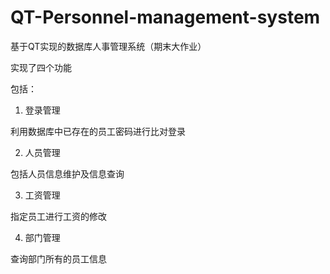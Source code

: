 # QT-Personnel-management-system
基于QT实现的数据库人事管理系统（期末大作业）



实现了四个功能

包括：

1. 登录管理

利用数据库中已存在的员工密码进行比对登录

2. 人员管理

包括人员信息维护及信息查询

3. 工资管理

指定员工进行工资的修改

4. 部门管理

查询部门所有的员工信息



















